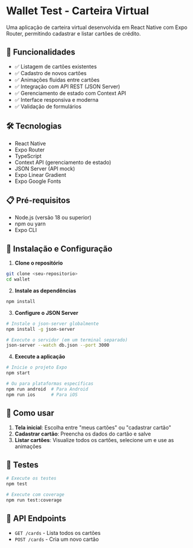 # Wallet Test - Carteira Virtual

Uma aplicação de carteira virtual desenvolvida em React Native com Expo Router, permitindo cadastrar e listar cartões de crédito.

## 🚀 Funcionalidades

- ✅ Listagem de cartões existentes
- ✅ Cadastro de novos cartões
- ✅ Animações fluidas entre cartões
- ✅ Integração com API REST (JSON Server)
- ✅ Gerenciamento de estado com Context API
- ✅ Interface responsiva e moderna
- ✅ Validação de formulários

## 🛠 Tecnologias

- React Native
- Expo Router
- TypeScript
- Context API (gerenciamento de estado)
- JSON Server (API mock)
- Expo Linear Gradient
- Expo Google Fonts

## 📋 Pré-requisitos

- Node.js (versão 18 ou superior)
- npm ou yarn
- Expo CLI

## 🔧 Instalação e Configuração

1. **Clone o repositório**
```bash
git clone <seu-repositorio>
cd wallet
```

2. **Instale as dependências**
```bash
npm install
```

3. **Configure o JSON Server**
```bash
# Instale o json-server globalmente
npm install -g json-server

# Execute o servidor (em um terminal separado)
json-server --watch db.json --port 3000
```

4. **Execute a aplicação**
```bash
# Inicie o projeto Expo
npm start

# Ou para plataformas específicas
npm run android  # Para Android
npm run ios      # Para iOS
```

## 📱 Como usar

1. **Tela inicial**: Escolha entre "meus cartões" ou "cadastrar cartão"
2. **Cadastrar cartão**: Preencha os dados do cartão e salve
3. **Listar cartões**: Visualize todos os cartões, selecione um e use as animações



## 🧪 Testes

```bash
# Execute os testes
npm test

# Execute com coverage
npm run test:coverage
```



## 🔄 API Endpoints

- `GET /cards` - Lista todos os cartões
- `POST /cards` - Cria um novo cartão

